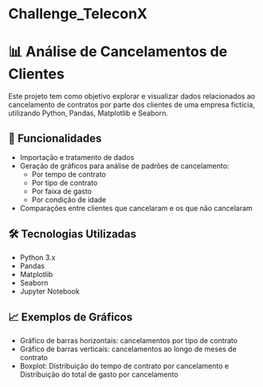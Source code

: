 # Challenge_TeleconX
# 📊 Análise de Cancelamentos de Clientes

Este projeto tem como objetivo explorar e visualizar dados relacionados ao cancelamento de contratos por parte dos clientes de uma empresa fictícia, utilizando Python, Pandas, Matplotlib e Seaborn.

## 🚀 Funcionalidades

- Importação e tratamento de dados
- Geração de gráficos para análise de padrões de cancelamento:
  - Por tempo de contrato
  - Por tipo de contrato
  - Por faixa de gasto
  - Por condição de idade
- Comparações entre clientes que cancelaram e os que não cancelaram

## 🛠 Tecnologias Utilizadas

- Python 3.x
- Pandas
- Matplotlib
- Seaborn
- Jupyter Notebook


## 📈 Exemplos de Gráficos

- Gráfico de barras horizontais: cancelamentos por tipo de contrato
- Gráfico de barras verticais: cancelamentos ao longo de meses de contrato
- Boxplot: Distribuição do tempo de contrato por cancelamento e Distribuição do total de gasto por cancelamento




